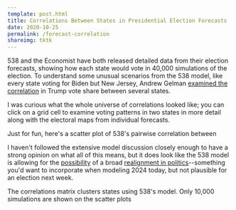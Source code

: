```yaml
---
template: post.html
title: Correlations Between States in Presidential Election Forecasts
date: 2020-10-25
permalink: /forecast-correlation
shareimg: tktk
---
```


<link rel='stylesheet' type='text/css' href='style.css'>


538 and the Economist have both released detailed data from their election forecasts, showing how each state would vote in 40,000 simulations of the election. To understand some unusual scenarios from the 538 model, like every state voting for Biden but New Jersey, Andrew Gelman [examined the correlation](https://statmodeling.stat.columbia.edu/2020/10/24/reverse-engineering-the-problematic-tail-behavior-of-the-fivethirtyeight-presidential-election-forecast/) in Trump vote share between several states. 

I was curious what the whole universe of correlations looked like; you can click on a grid cell to examine voting patterns in two states in more detail along with the electoral maps from individual forecasts. 

<div class='graph'></div>

Just for fun, here's a scatter plot of 538's pairwise correlation between 

I haven't followed the extensive model discussion closely enough to have a strong opinion on what all of this means, but it does look like the 538 model is allowing for the [possibility](https://twitter.com/Nate_Cohn/status/1320043524771991560) of a broad [realignment in politics](https://twitter.com/NateSilver538/status/1300825856072454145)--something you'd want to incorporate when modeling 2024 today, but not plausible for an election next week. 


<div id='notes'>
The correlations matrix clusters states using 538's model. Only 10,000 simulations are shown on the scatter plots  
</div> 

<script src='hcluster.js'></script>
<script src='../worlds-group-2017/d3_.js'></script>
<script src='../shared/chromatic.js'></script>

<script src='script.js'></script>

